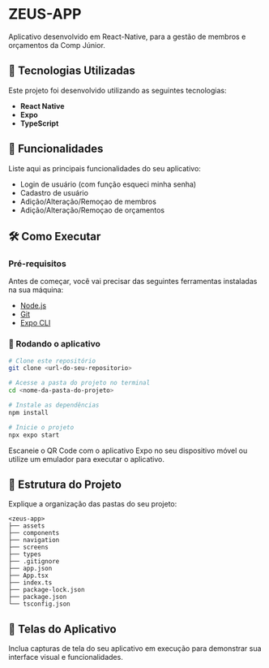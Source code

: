 # ZEUS-APP

Aplicativo desenvolvido em React-Native, para a gestão de membros e orçamentos da Comp Júnior.

## 🚀 Tecnologias Utilizadas

Este projeto foi desenvolvido utilizando as seguintes tecnologias:

* **React Native**
* **Expo**
* **TypeScript**

## 📱 Funcionalidades

Liste aqui as principais funcionalidades do seu aplicativo:

* Login de usuário (com função esqueci minha senha)
* Cadastro de usuário
* Adição/Alteração/Remoçao de membros
* Adição/Alteração/Remoçao de orçamentos

## 🛠️ Como Executar

### Pré-requisitos

Antes de começar, você vai precisar das seguintes ferramentas instaladas na sua máquina:

* [Node.js](https://nodejs.org/en/)
* [Git](https://git-scm.com)
* [Expo CLI](https://expo.dev/)

### 🎲 Rodando o aplicativo

```bash
# Clone este repositório
git clone <url-do-seu-repositorio>

# Acesse a pasta do projeto no terminal
cd <nome-da-pasta-do-projeto>

# Instale as dependências
npm install

# Inicie o projeto
npx expo start
```

Escaneie o QR Code com o aplicativo Expo no seu dispositivo móvel ou utilize um emulador para executar o aplicativo.

## 📁 Estrutura do Projeto

Explique a organização das pastas do seu projeto:

```
<zeus-app>
├── assets
├── components
├── navigation
├── screens
├── types
├── .gitignore
├── app.json
├── App.tsx
├── index.ts
├── package-lock.json
├── package.json
└── tsconfig.json
```

## 📸 Telas do Aplicativo

Inclua capturas de tela do seu aplicativo em execução para demonstrar sua interface visual e funcionalidades.
